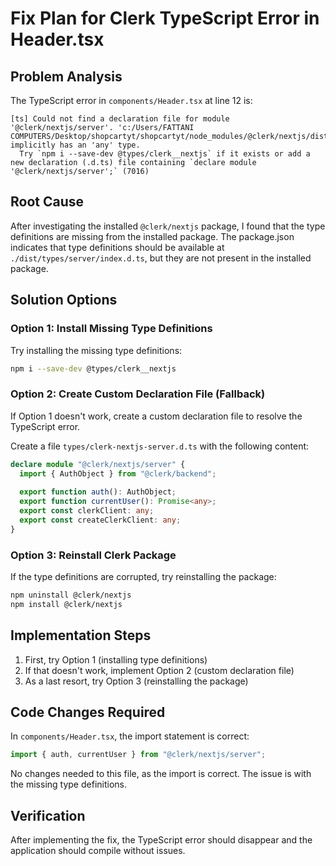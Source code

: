# Fix Plan for Clerk TypeScript Error in Header.tsx

## Problem Analysis
The TypeScript error in `components/Header.tsx` at line 12 is:
```
[ts] Could not find a declaration file for module '@clerk/nextjs/server'. 'c:/Users/FATTANI COMPUTERS/Desktop/shopcartyt/shopcartyt/node_modules/@clerk/nextjs/dist/esm/server/index.js' implicitly has an 'any' type.
  Try `npm i --save-dev @types/clerk__nextjs` if it exists or add a new declaration (.d.ts) file containing `declare module '@clerk/nextjs/server';` (7016)
```

## Root Cause
After investigating the installed `@clerk/nextjs` package, I found that the type definitions are missing from the installed package. The package.json indicates that type definitions should be available at `./dist/types/server/index.d.ts`, but they are not present in the installed package.

## Solution Options

### Option 1: Install Missing Type Definitions
Try installing the missing type definitions:
```bash
npm i --save-dev @types/clerk__nextjs
```

### Option 2: Create Custom Declaration File (Fallback)
If Option 1 doesn't work, create a custom declaration file to resolve the TypeScript error.

Create a file `types/clerk-nextjs-server.d.ts` with the following content:
```typescript
declare module "@clerk/nextjs/server" {
  import { AuthObject } from "@clerk/backend";
  
  export function auth(): AuthObject;
  export function currentUser(): Promise<any>;
  export const clerkClient: any;
  export const createClerkClient: any;
}
```

### Option 3: Reinstall Clerk Package
If the type definitions are corrupted, try reinstalling the package:
```bash
npm uninstall @clerk/nextjs
npm install @clerk/nextjs
```

## Implementation Steps

1. First, try Option 1 (installing type definitions)
2. If that doesn't work, implement Option 2 (custom declaration file)
3. As a last resort, try Option 3 (reinstalling the package)

## Code Changes Required

In `components/Header.tsx`, the import statement is correct:
```typescript
import { auth, currentUser } from "@clerk/nextjs/server";
```

No changes needed to this file, as the import is correct. The issue is with the missing type definitions.

## Verification

After implementing the fix, the TypeScript error should disappear and the application should compile without issues.